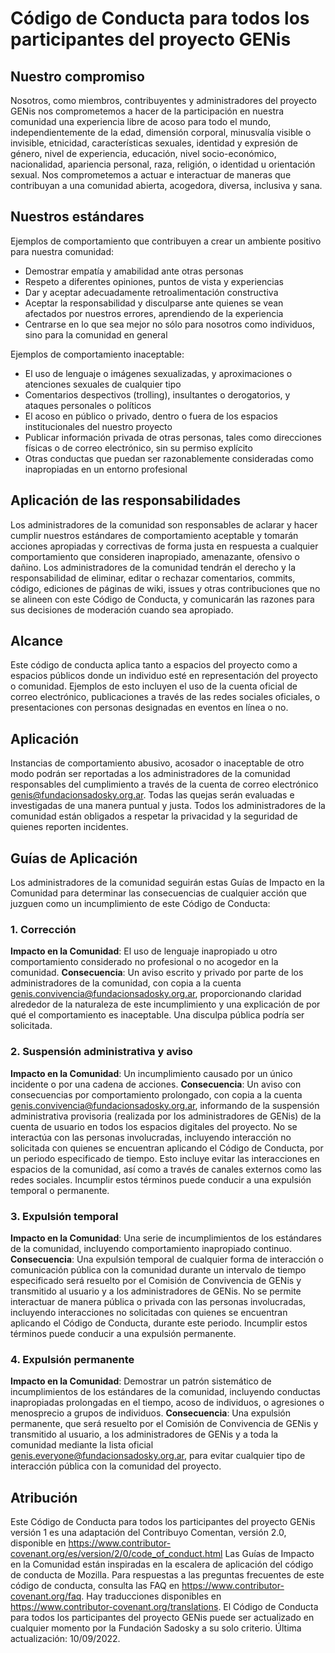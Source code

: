 # Código de Conducta para todos los participantes del proyecto GENis

## Nuestro compromiso

Nosotros, como miembros, contribuyentes y administradores del proyecto GENis nos comprometemos a hacer de la participación en nuestra comunidad una experiencia libre de acoso para todo el mundo, independientemente de la edad, dimensión corporal, minusvalía visible o invisible, etnicidad, características sexuales, identidad y expresión de género, nivel de experiencia, educación, nivel socio-económico, nacionalidad, apariencia personal, raza, religión, o identidad u orientación sexual.
Nos comprometemos a actuar e interactuar de maneras que contribuyan a una comunidad abierta, acogedora, diversa, inclusiva y sana.

## Nuestros estándares

Ejemplos de comportamiento que contribuyen a crear un ambiente positivo para nuestra comunidad:

* Demostrar empatía y amabilidad ante otras personas
* Respeto a diferentes opiniones, puntos de vista y experiencias
* Dar y aceptar adecuadamente retroalimentación constructiva
* Aceptar la responsabilidad y disculparse ante quienes se vean afectados por nuestros errores, aprendiendo de la experiencia
* Centrarse en lo que sea mejor no sólo para nosotros como individuos, sino para la comunidad en general

Ejemplos de comportamiento inaceptable:

* El uso de lenguaje o imágenes sexualizadas, y aproximaciones o atenciones sexuales de cualquier tipo
* Comentarios despectivos (trolling), insultantes o derogatorios, y ataques personales o políticos
* El acoso en público o privado, dentro o fuera de los espacios institucionales del nuestro proyecto
* Publicar información privada de otras personas, tales como direcciones físicas o de correo electrónico, sin su permiso explícito
* Otras conductas que puedan ser razonablemente consideradas como inapropiadas en un entorno profesional

## Aplicación de las responsabilidades

Los administradores de la comunidad son responsables de aclarar y hacer cumplir nuestros estándares de comportamiento aceptable y tomarán acciones apropiadas y correctivas de forma justa en respuesta a cualquier comportamiento que consideren inapropiado, amenazante, ofensivo o dañino.
Los administradores de la comunidad tendrán el derecho y la responsabilidad de eliminar, editar o rechazar comentarios, commits, código, ediciones de páginas de wiki, issues y otras contribuciones que no se alineen con este Código de Conducta, y comunicarán las razones para sus decisiones de moderación cuando sea apropiado.

## Alcance

Este código de conducta aplica tanto a espacios del proyecto como a espacios públicos donde un individuo esté en representación del proyecto o comunidad. Ejemplos de esto incluyen el uso de la cuenta oficial de correo electrónico, publicaciones a través de las redes sociales oficiales, o presentaciones con personas designadas en eventos en línea o no.

## Aplicación

Instancias de comportamiento abusivo, acosador o inaceptable de otro modo podrán ser reportadas a los administradores de la comunidad responsables del cumplimiento a través de la cuenta de correo electrónico genis@fundacionsadosky.org.ar. Todas las quejas serán evaluadas e investigadas de una manera puntual y justa.
Todos los administradores de la comunidad están obligados a respetar la privacidad y la seguridad de quienes reporten incidentes.

## Guías de Aplicación

Los administradores de la comunidad seguirán estas Guías de Impacto en la Comunidad para determinar las consecuencias de cualquier acción que juzguen como un incumplimiento de este Código de Conducta:
### 1. Corrección
**Impacto en la Comunidad**: El uso de lenguaje inapropiado u otro comportamiento considerado no profesional o no acogedor en la comunidad.
**Consecuencia**: Un aviso escrito y privado por parte de los administradores de la comunidad, con copia a la cuenta genis.convivencia@fundacionsadosky.org.ar, proporcionando claridad alrededor de la naturaleza de este incumplimiento y una explicación de por qué el comportamiento es inaceptable. Una disculpa pública podría ser solicitada.
### 2. Suspensión administrativa y aviso
**Impacto en la Comunidad**: Un incumplimiento causado por un único incidente o por una cadena de acciones.
**Consecuencia**: Un aviso con consecuencias por comportamiento prolongado, con copia a la cuenta genis.convivencia@fundacionsadosky.org.ar, informando de la suspensión administrativa provisoria (realizada por los administradores de GENis) de la cuenta de usuario en todos los espacios digitales del proyecto. No se interactúa con las personas involucradas, incluyendo interacción no solicitada con quienes se encuentran aplicando el Código de Conducta, por un periodo especificado de tiempo. Esto incluye evitar las interacciones en espacios de la comunidad, así como a través de canales externos como las redes sociales. Incumplir estos términos puede conducir a una expulsión temporal o permanente.
### 3. Expulsión temporal
**Impacto en la Comunidad**: Una serie de incumplimientos de los estándares de la comunidad, incluyendo comportamiento inapropiado continuo.
**Consecuencia**: Una expulsión temporal de cualquier forma de interacción o comunicación pública con la comunidad durante un intervalo de tiempo especificado será resuelto por el Comisión de Convivencia de GENis y transmitido al usuario y a los administradores de GENis. No se permite interactuar de manera pública o privada con las personas involucradas, incluyendo interacciones no solicitadas con quienes se encuentran aplicando el Código de Conducta, durante este periodo. Incumplir estos términos puede conducir a una expulsión permanente.
### 4. Expulsión permanente
**Impacto en la Comunidad**: Demostrar un patrón sistemático de incumplimientos de los estándares de la comunidad, incluyendo conductas inapropiadas prolongadas en el tiempo, acoso de individuos, o agresiones o menosprecio a grupos de individuos.
**Consecuencia**: Una expulsión permanente, que será resuelto por el Comisión de Convivencia de GENis y transmitido al usuario, a los administradores de GENis y a toda la comunidad mediante la lista oficial genis.everyone@fundacionsadosky.org.ar, para evitar cualquier tipo de interacción pública con la comunidad del proyecto.

## Atribución

Este Código de Conducta para todos los participantes del proyecto GENis versión 1 es una adaptación del Contribuyo Comentan, versión 2.0, disponible en https://www.contributor-covenant.org/es/version/2/0/code_of_conduct.html
Las Guías de Impacto en la Comunidad están inspiradas en la escalera de aplicación del código de conducta de Mozilla.
Para respuestas a las preguntas frecuentes de este código de conducta, consulta las FAQ en https://www.contributor-covenant.org/faq.
Hay traducciones disponibles en https://www.contributor-covenant.org/translations.
El Código de Conducta para todos los participantes del proyecto GENis puede ser actualizado en cualquier momento por la Fundación Sadosky a su solo criterio. 
Última actualización: 10/09/2022.

